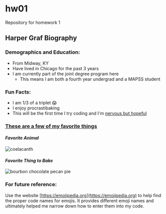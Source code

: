 # hw01
Repository for homework 1
## Harper Graf Biography
### Demographics and Education:
* From Midway, KY
* Have lived in Chicago for the past 3 years
* I am currently part of the joint degree program here
  - This means I am both a fourth year undergrad and a MAPSS student
### Fun Facts:
  * I am 1/3 of a triplet :scream:
  * I enjoy procrastibaking 
  * This will be the first time I try coding and I'm [nervous but hopeful](https://giphy.com/gifs/doctor-who-funny-matt-smith-WjAkQjz7h9ESA)
  ### [These are a few of my favorite things](https://www.youtube.com/watch?v=0IagRZBvLtw) 
  #### *Favorite Animal*

![coelacanth](http://vertebrates.si.edu/fishes/coelacanth/SAIAB_Coelocanth_sml_680px.jpg)
    
  #### *Favorite Thing to Bake*

![bourbon chocolate pecan pie](http://s3.amazonaws.com/finecooking.s3.tauntonclud.com/app/uploads/2017/04/18130512/051113053-02-bourbon-chocolate-pecan-pie-recipe-main.jpg)

### For future reference:
Use the website [https://emojipedia.org](https://emojipedia.org) to help find the proper code names for emojis. It provides different emoji names and ultimately helped me narrow down how to enter them into my code.
    
  


